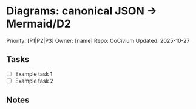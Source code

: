 # Diagrams: canonical JSON → Mermaid/D2

Priority: [P1|P2|P3]   Owner: [name]   Repo: CoCivium   Updated: 2025-10-27

## Tasks
- [ ] Example task 1
- [ ] Example task 2

## Notes


